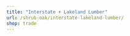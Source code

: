 ```yaml
---
title: "Interstate + Lakeland Lumber"
url: /shrub-oak/interstate-lakeland-lumber/
shop: trade
---
```


